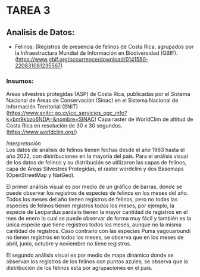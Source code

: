 # TAREA 3
## Analisis de Datos:
* Felinos: (Registros de presencia de felinos de Costa Rica, agrupados por la Infraestructura Mundial de Información en Biodiversidad (GBIF). (https://www.gbif.org/occurrence/download/0141580-220831081235567)

### Insumos:
Áreas silvestres protegidas (ASP) de Costa Rica, publicadas por el Sistema Nacional de Áreas de Conservación (Sinac) en el Sistema Nacional de Información Territorial (SNIT) (https://www.snitcr.go.cr/ico_servicios_ogc_info?k=bm9kbzo6NDA=&nombre=SINAC)
Capa raster de WorldClim de altitud de Costa Rica en resolución de 30 x 30 segundos. (https://www.worldclim.org/)

*Interpretación*  
Los datos de análisis de felinos tienen fechas desde el año 1963 hasta el año 2022, con distribuciones en la mayoría del país.  Para el análisis visual de los datos de felinos y su distribución se utilizaron las capas de felinos, capa de Áreas Silvestres Protegidas, el raster wordclim y dos Basemaps (OpenStreetMap y NatGeo).  

El primer análisis visual es por medio de un gráfico de barras, donde se puede observar los registros de especies de felinos en los meses del año.  Todos los meses del año tienen registros de felinos, pero no todas las especies de felinos tienen registros todos los meses, por ejemplo, la especie de Leopardus pardalis tienen la mayor cantidad de registros en el mes de enero lo cual se puede observar de forma muy fácil y también es la única especie que tiene registros todos los meses, aunque no la misma cantidad de registros.  Caso contrario con las especies Puma yagouaroundi no tienen registros en todos los meses, se observa que en los meses de abril, junio, octubre y noviembre no tiene registros. 

El segundo análisis visual es por medio de mapa dinámico donde se observan los registros de los felinos con puntos azules, se observa que la distribución de los felinos esta por agrupaciones en el país.  


